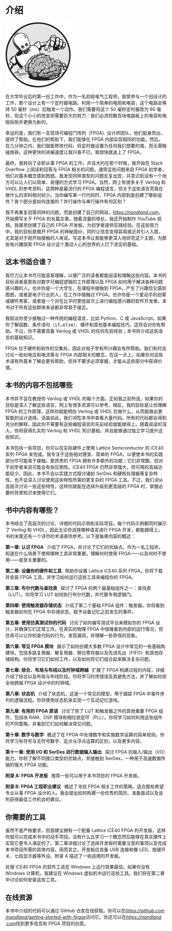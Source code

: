 # <samp class="SANS_Dogma_OT_Bold_B_11">介绍</samp>

![](img/opener-img.png)

在大学毕业后的第一份工作中，作为一名初级电气工程师，我曾参与一个旧设计的工作，那个设计上有一个定时器电路。利用一个简单的电阻和电容，这个电路会等待 50 毫秒（ms）后触发一个动作。我们需要将这个 50 毫秒定时器改为 60 毫秒，但这个小小的改变却需要巨大的努力：我们必须将数百块电路板上的电容和电阻拆除并更换为新的。

幸运的是，我们有一支现场可编程门阵列（FPGA）设计师团队，他们挺身而出，提供了帮助。在他们的帮助下，我们能够在 FPGA 内部实现相同的功能。然后，在几分钟之内，我们就能修改代码，将定时器设置为任何我们想要的值，而无需触碰烙铁。这种更快的进展速度让我兴奋不已，我很快就迷上了 FPGA。

最终，我转向了全职从事 FPGA 的工作，并且大约在那个时候，我开始在 Stack Overflow 上阅读和回答与 FPGA 相关的问题。通常这些问题来自 FPGA 初学者，他们对基本概念感到困惑。我发现同样类型的问题反复出现，并意识到没有一个地方可以让人们以简单、易懂的方式学习 FPGA。当然，网上有很多关于 Verilog 和 VHDL 的参考资料，这两种是最流行的 FPGA 编程语言，但关于这些语言究竟在做什么的资料相对较少。当你编写某一行代码时，FPGA 内部到底创建了哪些组件？各个部分是如何连接的？并行操作与串行操作有何区别？

我不再重复回答同样的问题，而是创建了自己的网站，[*https://<wbr>nandland<wbr>.com*](https://nandland.com)，开始撰写关于 FPGA 的长篇文章。随着流量的增长，我还开始制作 YouTube 视频。我甚至创建了自己的 FPGA 开发板，为初学者提供实践经验。在这些努力中，我的目标是揭开 FPGA 的神秘面纱，同时让信息变得容易接近并引人入胜，尤其是对于刚开始接触的人来说。写这本书让我能够更深入地研究这个主题，为那些有兴趣探索 FPGA 设计这个激动人心的世界的人打下坚实的基础。

## <samp class="SANS_Futura_Std_Bold_B_11">这本书适合谁？</samp>

我尽力让本书尽可能容易理解，以便广泛的读者都能阅读和理解这些内容。本书的目标读者是那些对数字可编程逻辑的工作原理以及 FPGA 如何用于解决各种问题感兴趣的人。也许你是一个大学生，在课程中接触到 FPGA，产生了兴趣但又感到困惑，或者是电子行业的人，在工作中接触过 FPGA。也许你是一个爱动手的创客或硬件黑客，或者是一个对在比平时更低层次上进行编程感兴趣的软件开发者。本书对于所有这些群体来说都非常易于接近。

我假设你至少接触过一种传统的编程语言，比如 Python、C 或 JavaScript。如果你了解函数、条件语句（<samp class="SANS_TheSansMonoCd_W5Regular_11">if…else</samp>）、循环和其他基本编程技巧，这将会对你有帮助。不过，你不需要具备 Verilog 或 VHDL 的任何先验经验；本书将介绍这些语言的基础知识。

FPGA 位于硬件和软件的交集处，因此对电子学有所兴趣会有所帮助。我们有时会讨论一些如电压和电流等与 FPGA 内部相关的概念。在这一点上，如果你对这些术语有所基本了解会更有帮助，但并不要求必须掌握，才能从这些部分中获得价值。

## <samp class="SANS_Futura_Std_Bold_B_11">本书的内容不包括哪些</samp>

本书并不旨在教授你 Verilog 或 VHDL 的每个方面。正如我之前所说，如果你的目标是深入了解这些语言，网上有很多资源可以参考。相反，我的目标是让你理解 FPGA 的工作原理，这样你就能明白 Verilog 或 VHDL 在做什么，从而能做出更智能的设计选择。话虽如此，我们*将*在本书中查看大量代码。所有的代码都会得到充分的解释，因此你不需要有这些编程语言的先前经验就能跟得上。随着阅读的深入，你将获得扎实的 Verilog 和 VHDL 知识基础，并且能够通过独立学习提升这些知识。

本书包括一些项目，你可以在实际硬件上使用 Lattice Semiconductor 的 iCE40 系列 FPGA 来完成。我专注于这些相对便宜、简单的 FPGA，以便使本书的实践部分尽可能易于接触。更昂贵的 FPGA 拥有许多额外的功能；它们非常酷，但对于初学者来说可能会有些压倒性。iCE40 FPGA 仍然非常强大，但可用的高端功能较少。因此，本书不会以实践方式探讨诸如 SerDes 和硬核处理器等复杂特性，也不会深入讨论使用这些特性所需的更复杂的 FPGA 工具。不过，我们*会*从高层次讨论一些这些特性，这样你就能在选择升级到更高级的 FPGA 时，掌握必要的背景知识来使用它们。

## <samp class="SANS_Futura_Std_Bold_B_11">书中内容有哪些？</samp>

本书结合了高层次的讨论、详细的代码示例和实际项目。每个代码示例都同时展示了 Verilog 和 VHDL，因此无论你选择哪种语言进行 FPGA 开发，都能跟得上。书的末尾还有一个详尽的术语表供参考。以下是每章内容的概述：

**第一章: 认识 FPGA**   介绍了 FPGA，并讨论了它们的优缺点。作为一名工程师，知道在什么场景下使用哪种工具非常重要。理解何时使用 FPGA——以及何时不使用——是至关重要的。

**第二章: 设置你的硬件和工具**   帮助你设置 Lattice iCE40 系列 FPGA。你将下载并安装 FPGA 工具，并学习如何运行这些工具来编程你的 FPGA。

**第三章: 布尔代数与查找表**   探讨了 FPGA 的两个最基础组件之一：查找表（LUT）。你将学习 LUT 如何执行布尔代数，并代替专用逻辑门。

**第四章: 使用触发器存储状态**   介绍了第二个基础 FPGA 组件：触发器。你将看到触发器如何在 FPGA 中存储状态，赋予设备记忆之前发生的事件。

**第五章: 使用仿真测试你的代码**   讨论了如何编写测试平台来模拟你的 FPGA 设计，并确保它们正常工作。在真实的物理 FPGA 中很难看到内部的运行情况，但仿真可以让你检查代码的行为，发现漏洞，并理解一些奇怪的现象。

**第六章: 常见 FPGA 模块**   展示了如何创建大多数 FPGA 设计中常见的一些基础构建块，包括多路复用器、解复用器、移位寄存器以及先进先出（FIFO）和其他存储结构。你将学习它们如何工作，以及如何将它们组合起来解决复杂问题。

**第七章: 综合、布局与布线以及时钟域跨越**   扩展了 FPGA 构建过程的内容，详细介绍了综合以及布局与布线阶段。你将学习时序错误及其避免方法，并了解如何安全地跨越 FPGA 设计中的时钟域。

**第八章: 状态机**   介绍了状态机，这是一个常见的模型，用于跟踪 FPGA 中事件序列的逻辑流程。你将使用状态机来实现一个互动记忆游戏。

**第九章: 有用的 FPGA 原语**   讨论了除了 LUT 和触发器之外的其他重要 FPGA 组件，包括块 RAM、DSP 模块和相位锁定环（PLL）。你将学习如何利用这些组件的不同策略，并看到它们如何解决常见问题。

**第十章: 数字与数学**   概述了在 FPGA 中处理数字和实施数学运算的简单规则。你将学习有符号与无符号数字、定点与浮点运算的区别，以及更多内容。

**第十一章: 使用 I/O 和 SerDes 进行数据输入输出**   探讨 FPGA 的输入/输出（I/O）能力。你将了解不同接口类型的优缺点，并接触到 SerDes，一种用于高速数据传输的强大 FPGA 功能。

**附录 A: FPGA 开发板**   推荐一些可以用于本书项目的 FPGA 开发板。

**附录 B: FPGA 工程职业建议**   概述了寻找 FPGA 相关工作的策略，适合那些希望专业从事 FPGA 设计的人。我会提出如何构建一份优秀的简历、准备面试以及谈判获得最佳工作机会的建议。

## <samp class="SANS_Futura_Std_Bold_B_11">你需要的工具</samp>

虽然不是严格要求，但我建议拥有一个配备 Lattice iCE40 FPGA 的开发板，这样你就可以完成本书中的动手项目。没有什么比学习一个概念然后能够在真实硬件上实现它更令人满足的了。第二章详细讨论了选择开发板时需要注意的事项以及完成本书项目所需的具体内容。简而言之，开发板应具备 USB 连接和像 LED、按键开关、七段显示器等外设。附录 A 描述了一些适用的开发板。

处理 iCE40 FPGA 的软件工具在 Windows 上运行效果最佳。如果你没有 Windows 计算机，我建议在 Windows 虚拟机中运行这些工具。我们将在第二章中讨论如何安装这些工具。

## <samp class="SANS_Futura_Std_Bold_B_11">在线资源</samp>

本书中介绍的代码可以通过 GitHub 仓库在线获取。你可以在[*https://<wbr>github<wbr>.com<wbr>/nandland<wbr>/getting<wbr>-started<wbr>-with<wbr>-fpgas*](https://github.com/nandland/getting-started-with-fpgas)访问它。你还可以在[*https://<wbr>nandland<wbr>.com*](https://nandland.com)找到更多信息和 FPGA 项目的创意。
